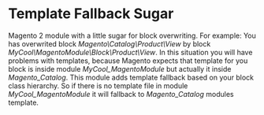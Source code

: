 # Template Fallback Sugar

Magento 2 module with a little sugar for block overwriting. For example:
You has overwrited block *Magento\Catalog\Product\View* by block *MyCool\MagentoModule\Block\Product\View*.
In this situation you will have problems with templates, because Magento expects that template for you block is inside module *MyCool_MagentoModule* but actually it inside *Magento_Catalog*.
This module adds template fallback based on your block class hierarchy. So if there is no template file in module *MyCool_MagentoModule* it will fallback to *Magento_Catalog* modules template.